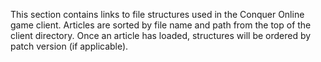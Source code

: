 This section contains links to file structures used in the Conquer Online game client. Articles are sorted by file name and path from the top of the client directory. Once an article has loaded, structures will be ordered by patch version (if applicable).